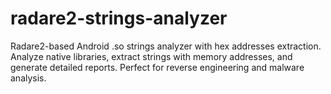 # radare2-strings-analyzer
Radare2-based Android .so strings analyzer with hex addresses extraction. Analyze native libraries, extract strings with memory addresses, and generate detailed reports. Perfect for reverse engineering and malware analysis.
